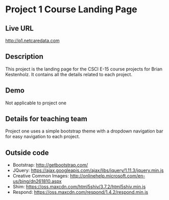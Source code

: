 # Project 1 Course Landing Page

## Live URL
<http://p1.netcaredata.com>

## Description
This project is the landing page for the CSCI E-15 course projects for Brian Kestenholz. It contains all the details related to each project.

## Demo
Not applicable to project one

## Details for teaching team
Project one uses a simple bootstrap theme with a dropdown navigation bar for easy navigation to each project.  

## Outside code
* Bootstrap: http://getbootstrap.com/
* JQuery: https://ajax.googleapis.com/ajax/libs/jquery/1.11.3/jquery.min.js
* Creative Common Images:  http://onlinehelp.microsoft.com/en-us/bing/dn261810.aspx
* Shim: https://oss.maxcdn.com/html5shiv/3.7.2/html5shiv.min.js
* Respond: https://oss.maxcdn.com/respond/1.4.2/respond.min.js
